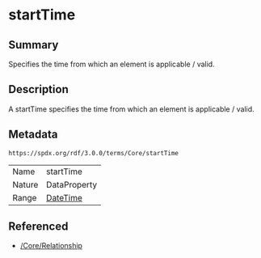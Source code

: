 <!-- Automatically generated by spec-parser v2.1.0 on 2024-06-17T10:36:57.838737+00:00 -->
<!-- SPDX-License-Identifier: Community-Spec-1.0 -->

# startTime

## Summary

Specifies the time from which an element is applicable / valid.


## Description

A startTime specifies the time from which an element is applicable / valid.


## Metadata

`https://spdx.org/rdf/3.0.0/terms/Core/startTime`


| | |
|---|---|
| Name | startTime |
| Nature | DataProperty |
| Range | [DateTime](../Datatypes/DateTime.md) |




## Referenced

- [/Core/Relationship](../../Core/Classes/Relationship.md)

